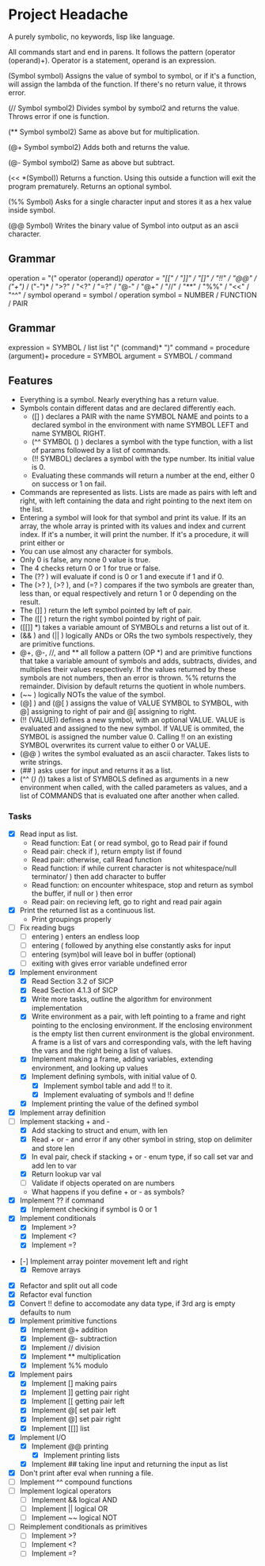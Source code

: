 # Project Headache

A purely symbolic, no keywords, lisp like language.

All commands start and end in parens. It follows the pattern (operator (operand)+). Operator is a statement, operand is an expression.

(Symbol symbol) Assigns the value of symbol to symbol, or if it's a function, will assign the lambda of the function. If there's no return value, it throws error.

(// Symbol symbol2) Divides symbol by symbol2 and returns the value. Throws error if one is function.

(** Symbol symbol2) Same as above but for multiplication.

(@+ Symbol symbol2) Adds both and returns the value.

(@- Symbol symbol2) Same as above but subtract.

(<< *(Symbol)) Returns a function. Using this outside a function will exit the program prematurely. Returns an optional symbol.

(%% Symbol) Asks for a single character input and stores it as a hex value inside symbol.

(@@ Symbol) Writes the binary value of Symbol into output as an ascii character.

## Grammar

operation = "(" operator (operand)*)
operator = "[[" / "]]" / "[]" / "!!" / "@@" / ("+")* / ("-")* / ">?" / "<?" / "=?" / "@-" / "@+" / "//" / "**" / "%%" / "<<" / "^^" / symbol
operand = symbol / operation
symbol = NUMBER / FUNCTION / PAIR

## Grammar

expression = SYMBOL / list
list "(" (command)* ")"
command = procedure (argument)+
procedure = SYMBOL
argument = SYMBOL / command

## Features
- Everything is a symbol. Nearly everything has a return value.
- Symbols contain different datas and are declared differently each.
    - ([] <SYMBOL NAME> <SYMBOL LEFT> <SYMBOL RIGHT>) declares a PAIR with the name SYMBOL NAME and points to a declared symbol in the environment with name SYMBOL LEFT and name SYMBOL RIGHT.
    - (^^ SYMBOL (<params>) <body>) declares a symbol with the type function, with a list of params followed by a list of commands.
    - (!! SYMBOL) declares a symbol with the type number. Its initial value is 0.
    - Evaluating these commands will return a number at the end, either 0 on success or 1 on fail.
- Commands are represented as lists. Lists are made as pairs with left and right, with left containing the data and right pointing to the next item on the list.
- Entering a symbol will look for that symbol and print its value. If its an array, the whole array is printed with its values and index and current index. If it's a number, it will print the number. If it's a procedure, it will print either <primitive proc> or <compound proc>
- You can use almost any character for symbols.
- Only 0 is false, any none 0 value is true.
- The 4 checks return 0 or 1 for true or false.
- The (?? <cond> <if> <else>) will evaluate if cond is 0 or 1 and execute <if> if 1 and <else> if 0.
- The (>? <SYMBOL> <SYMBOL>), (>? <SYMBOL> <SYMBOL>), and (=? <SYMBOL> <SYMBOL>) compares if the two symbols are greater than, less than, or equal respectively and return 1 or 0 depending on the result.
- The (]] <PAIR SYMBOL>) return the left symbol pointed by left of pair.
- The ([[ <PAIR SYMBOL>) return the right symbol pointed by right of pair.
- ([[]] <SYMBOL>*) takes a variable amount of SYMBOLs and returns a list out of it.
- (&& <SYMBOL> <SYMBOL>) and (|| <SYMBOL> <SYMBOL>) logically ANDs or ORs the two symbols respectively, they are primitive functions.
- @+, @-, //, and ** all follow a pattern (OP <SYMBOL>*) and are primitive functions that take a variable amount of symbols and adds, subtracts, divides, and multiplies their values respectively. If the values returned by these symbols are not numbers, then an error is thrown. %% returns the remainder. Division by default returns the quotient in whole numbers.
- (~~ <SYMBOL>) logically NOTs the value of the symbol.
- (@] <SYMBOL> <SYMBOL VALUE>) and (@[ <SYMBOL> <SYMBOL VALUE>) assigns the value of VALUE SYMBOL to SYMBOL, with @] assigning to right of pair and @[ assigning to right.
- (!! <SYMBOL> (VALUE)) defines a new symbol, with an optional VALUE. VALUE is evaluated and assigned to the new symbol. If VALUE is ommited, the SYMBOL is assigned the number value 0. Calling !! on an existing SYMBOL overwrites its current value to either 0 or VALUE.
- (@@ <SYMBOL>) writes the symbol evaluated as an ascii character. Takes lists to write strings.
- (## <SYMBOL>) asks user for input and returns it as a list.
- (^^ (<SYMBOL>*) (<COMMANDS>*)) takes a list of SYMBOLS defined as arguments in a new environment when called, with the called parameters as values, and a list of COMMANDS that is evaluated one after another when called.

### Tasks
- [x] Read input as list.
    - Read function: Eat ( or read symbol, go to Read pair if found
    - Read pair: check if ), return empty list if found
    - Read pair: otherwise, call Read function
    - Read function: if while current character is not whitespace/null terminator/ ) then add character to buffer
    - Read function: on encounter whitespace, stop and return as symbol the buffer, if null or ) then error
    - Read pair: on recieving left, go to right and read pair again
- [x] Print the returned list as a continuous list.
    - Print groupings properly
- [ ] Fix reading bugs
    - [ ] entering ) enters an endless loop
    - [ ] entering ( followed by anything else constantly asks for input
    - [ ] entering (sym)bol will leave bol in buffer (optional)
    - [ ] exiting with <C-c> gives error variable undefined error
- [x] Implement environment
    - [x] Read Section 3.2 of SICP
    - [x] Read Section 4.1.3 of SICP
    - [x] Write more tasks, outline the algorithm for environment implementation
    - [x] Write environment as a pair, with left pointing to a frame and right pointing to the enclosing environment. If the enclosing environment is the empty list then current environment is the global environment. A frame is a list of vars and corresponding vals, with the left having the vars and the right being a list of values.
    - [x] Implement making a frame, adding variables, extending environment, and looking up values
    - [x] Implement defining symbols, with initial value of 0.
        - [x] Implement symbol table and add !! to it.
        - [x] Implement evaluating of symbols and !! define
    - [x] Implement printing the value of the defined symbol
- [x] Implement array definition
- [ ] Implement stacking + and -
    - [x] Add stacking to struct and enum, with len
    - [x] Read + or - and error if any other symbol in string, stop on delimiter and store len
    - [x] In eval pair, check if stacking + or - enum type, if so call set var and add len to var
    - [x] Return lookup var val
    - [ ] Validate if objects operated on are numbers
    - What happens if you define + or - as symbols?
- [x] Implement ?? if command
    - [x] Implement checking if symbol is 0 or 1
- [x] Implement conditionals
    - [x] Implement >?
    - [x] Implement <?
    - [x] Implement =?
- [-] Implement array pointer movement left and right
    - [x] Remove arrays
- [x] Refactor and split out all code
- [x] Refactor eval function
- [x] Convert !! define to accomodate any data type, if 3rd arg is empty defaults to num
- [x] Implement primitive functions
    - [x] Implement @+ addition
    - [x] Implement @- subtraction
    - [x] Implement // division
    - [x] Implement ** multiplication
    - [x] Implement %% modulo
- [x] Implement pairs
    - [x] Implement [] making pairs
    - [x] Implement ]] getting pair right
    - [x] Implement [[ getting pair left
    - [x] Implement @[ set pair left
    - [x] Implement @] set pair right
    - [x] Implement [[]] list
- [x] Implement I/O
    - [x] Implement @@ printing
        - [x] Implement printing lists
    - [x] Implement ## taking line input and returning the input as list
- [x] Don't print after eval when running a file.
- [ ] Implement ^^ compound functions
- [ ] Implement logical operators
    - [ ] Implement && logical AND
    - [ ] Implement || logical OR
    - [ ] Implement ~~ logical NOT
- [ ] Reimplement conditionals as primitives
    - [ ] Implement >?
    - [ ] Implement <?
    - [ ] Implement =?
